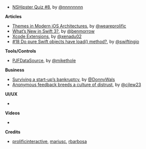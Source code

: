 
* [NSHipster Quiz #8](http://nshipster.com/nshipster-quiz-8/), by [@nnnnnnnn](https://twitter.com/nnnnnnnn)

**Articles**

* [Themes in Modern iOS Architectures](http://blog.prolificinteractive.com/2016/06/10/themes-in-modern-ios-architectures/), by [@weareprolific](https://twitter.com/weareprolific)
* [What’s New in Swift 3?](https://www.raywenderlich.com/135655/whats-new-swift-3), by [@benmorrow](https://twitter.com/benmorrow)
* [Xcode Extensions](http://www.russbishop.net/xcode-extensions), by [@xenadu02](https://twitter.com/xenadu02)
* [\#18 Do pure Swift objects have load() method?](https://swifting.io/blog/2016/06/13/18-do-pure-swift-objects-have-load-method/), by [@swiftingio](https://twitter.com/swiftingio)

**Tools/Controls**

* [PJFDataSource](https://github.com/square/PJFDataSource), by [@mikethole](https://twitter.com/mikethole)

**Business**

* [Surviving a start-up’s bankruptcy](http://blog.donnywals.com/surviving-a-start-ups-bankruptcy/), by [@DonnyWals](https://twitter.com/DonnyWals)
* [Anonymous feedback breeds a culture of distrust](https://m.signalvnoise.com/anonymous-feedback-is-evil-17ef2be54e47), by [@cjlew23](https://twitter.com/cjlew23)

**UI/UX**

*

**Videos**

*

**Credits**

* [prolificinteractive](https://github.com/prolificinteractive), [mariusc](https://github.com/mariusc), [rbarbosa](https://github.com/rbarbosa)

